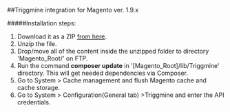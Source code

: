##Triggmine integration for Magento ver. 1.9.x

#####Installation steps:
1. Download it as a ZIP [from here](https://github.com/TriggMineAdmin/TriggmineMagento1/archive/master.zip).
2. Unzip the file.
3. Drop/move all of the content inside the unzipped folder to directory 'Magento_Root/' on FTP.
4. Run the command **composer update** in '[Magento_Root]/lib/Triggmine' directory. This will get needed dependencies via Composer.
5. Go to System > Cache management  and  flush Magento cache and cache storage.
6. Go to System > Configuration(General tab) >Triggmine and enter the API credentials.
